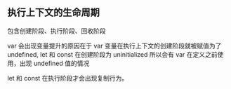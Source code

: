 ## 执行上下文的生命周期

包含创建阶段、执行阶段、回收阶段

var 会出现变量提升的原因在于
var 变量在执行上下文的创建阶段就被赋值为了 undefined, let 和 const 在创建阶段为 uninitialized
所以会有 var 在定义之前使用，出现 undefined 值的情况

let 和 const 在执行阶段才会出现复制行为。
